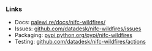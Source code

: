 ### Links

* Docs: [palewi.re/docs/nifc-wildfires/](https://palewi.re/docs/nifc-wildfires/)
* Issues: [github.com/datadesk/nifc-wildfires/issues](https://github.com/datadesk/nifc-wildfires/issues)
* Packaging: [pypi.python.org/pypi/nifc-wildfires](https://pypi.python.org/pypi/nifc-wildfires)
* Testing: [github.com/datadesk/nifc-wildfires/actions](https://github.com/datadesk/nifc-wildfires/actions)
